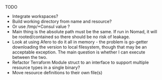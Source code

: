 TODO
 * Integrate workspaces?
 * Build working directory from name and resource?
 * Or use /tmp/+Consul value ?
 * Main thing is the absolute path must be the
   same. If run in Nomad, it will be rooted/contained so there should be no risk
   of leakage.
 * Look at using Afero to do it all in memory - the problem is go-getter
   downloading the version to local filesystem, though that may be an
   acceptable exception. The main question is whether I can execute between the two.
 * Refactor Terraform Module struct to an interface to support multiple resource
  types in a single binary?
 * Move resource definitions to their own file(s)
